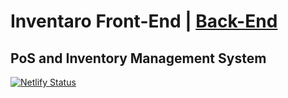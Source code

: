 # Inventaro Front-End | [Back-End](http://github.com/rileyskyler/inventaro-backend)

## PoS and Inventory Management System

[![Netlify Status](https://api.netlify.com/api/v1/badges/7bcedb10-0834-4176-ae88-469b67363258/deploy-status)](https://app.netlify.com/sites/thirsty-swanson-58752c/deploys)
